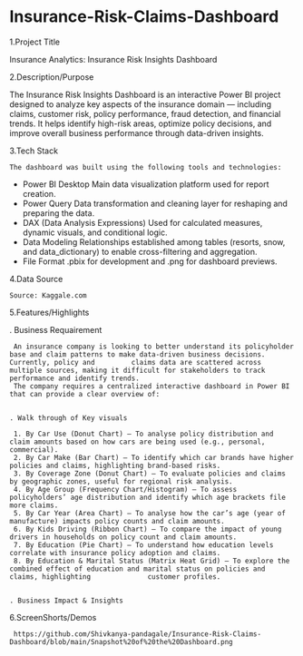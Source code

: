 # Insurance-Risk-Claims-Dashboard

1.Project Title

   Insurance Analytics: Insurance Risk Insights Dashboard


2.Description/Purpose

   The Insurance Risk Insights Dashboard is an interactive Power BI project designed to analyze key aspects of the insurance domain — including claims, customer       risk, policy performance, fraud detection, and financial trends. It helps identify high-risk areas, optimize policy decisions, and improve overall business         performance through data-driven insights.


3.Tech Stack

    The dashboard was built using the following tools and technologies:

   - Power BI Desktop Main data visualization platform used for report creation.
   - Power Query Data transformation and cleaning layer for reshaping and preparing the data.
   - DAX (Data Analysis Expressions) Used for calculated measures, dynamic visuals, and conditional logic.
   - Data Modeling Relationships established among tables (resorts, snow, and data_dictionary) to enable cross-filtering and aggregation.
   - File Format .pbix for development and .png for dashboard previews.


4.Data Source

    Source: Kaggale.com


5.Features/Highlights

   . Business Requairement

     An insurance company is looking to better understand its policyholder base and claim patterns to make data-driven business decisions. Currently, policy and         claims data are scattered across multiple sources, making it difficult for stakeholders to track performance and identify trends.
     The company requires a centralized interactive dashboard in Power BI that can provide a clear overview of:


    . Walk through of Key visuals

     1.	By Car Use (Donut Chart) – To analyse policy distribution and claim amounts based on how cars are being used (e.g., personal, commercial).
     2.	By Car Make (Bar Chart) – To identify which car brands have higher policies and claims, highlighting brand-based risks.
     3.	By Coverage Zone (Donut Chart) – To evaluate policies and claims by geographic zones, useful for regional risk analysis.
     4.	By Age Group (Frequency Chart/Histogram) – To assess policyholders’ age distribution and identify which age brackets file more claims.
     5.	By Car Year (Area Chart) – To analyse how the car’s age (year of manufacture) impacts policy counts and claim amounts.
     6.	By Kids Driving (Ribbon Chart) – To compare the impact of young drivers in households on policy count and claim amounts.
     7.	By Education (Pie Chart) – To understand how education levels correlate with insurance policy adoption and claims.
     8.	By Education & Marital Status (Matrix Heat Grid) – To explore the combined effect of education and marital status on policies and claims, highlighting              customer profiles.


    . Business Impact & Insights





6.ScreenShorts/Demos

     https://github.com/Shivkanya-pandagale/Insurance-Risk-Claims-Dashboard/blob/main/Snapshot%20of%20the%20Dashboard.png

   
  





